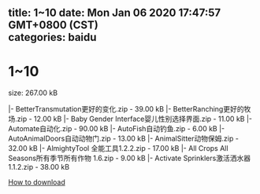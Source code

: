 
title: 1~10
date: Mon Jan 06 2020 17:47:57 GMT+0800 (CST)    
categories: baidu
---

# 1~10
size: 267.00 kB
 
 
|- BetterTransmutation更好的变化.zip - 39.00 kB
|- BetterRanching更好的牧场.zip - 12.00 kB
|- Baby Gender Interface婴儿性别选择界面.zip - 11.00 kB
|- Automate自动化.zip - 90.00 kB
|- AutoFish自动钓鱼.zip - 6.00 kB
|- AutoAnimalDoors自动动物门.zip - 13.00 kB
|- AnimalSitter动物保姆.zip - 32.00 kB
|- AlmightyTool 全能工具1.2.2.zip - 17.00 kB
|- All Crops All Seasons所有季节所有作物 1.6.zip - 9.00 kB
|- Activate Sprinklers激活洒水器1.1.2.zip - 38.00 kB

[How to download](https://bpcam.bemobtrk.com/go/2ceec3aa-1ca2-46d6-b9ff-aaa5c184517c?jno=4572)